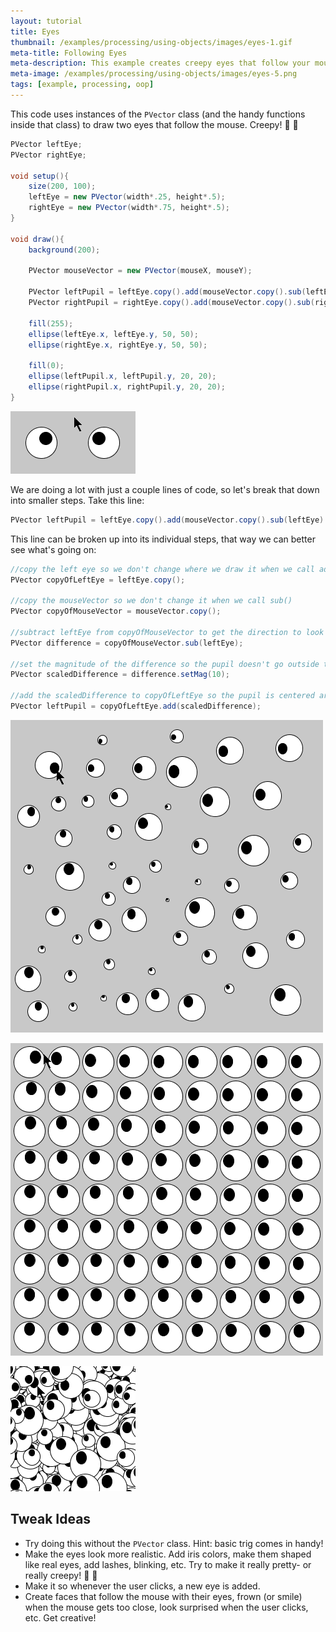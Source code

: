 ```yaml
---
layout: tutorial
title: Eyes
thumbnail: /examples/processing/using-objects/images/eyes-1.gif
meta-title: Following Eyes
meta-description: This example creates creepy eyes that follow your mouse.
meta-image: /examples/processing/using-objects/images/eyes-5.png
tags: [example, processing, oop]
---
```


This code uses instances of the `PVector` class (and the handy functions inside that class) to draw two eyes that follow the mouse. Creepy! :eyes: :ghost:

```java
PVector leftEye;
PVector rightEye;

void setup(){
	size(200, 100);
	leftEye = new PVector(width*.25, height*.5);
	rightEye = new PVector(width*.75, height*.5);
}

void draw(){
	background(200);

	PVector mouseVector = new PVector(mouseX, mouseY);

	PVector leftPupil = leftEye.copy().add(mouseVector.copy().sub(leftEye).setMag(10));
	PVector rightPupil = rightEye.copy().add(mouseVector.copy().sub(rightEye).setMag(10));

	fill(255);
	ellipse(leftEye.x, leftEye.y, 50, 50);
	ellipse(rightEye.x, rightEye.y, 50, 50);

	fill(0);
	ellipse(leftPupil.x, leftPupil.y, 20, 20);
	ellipse(rightPupil.x, rightPupil.y, 20, 20);
}
```

![eyes following mouse](/examples/processing/using-objects/images/eyes-1.gif)

We are doing a lot with just a couple lines of code, so let's break that down into smaller steps. Take this line:

```java
PVector leftPupil = leftEye.copy().add(mouseVector.copy().sub(leftEye).setMag(10));
```

This line can be broken up into its individual steps, that way we can better see what's going on:

```java
//copy the left eye so we don't change where we draw it when we call add()
PVector copyOfLeftEye = leftEye.copy();

//copy the mouseVector so we don't change it when we call sub()
PVector copyOfMouseVector = mouseVector.copy();

//subtract leftEye from copyOfMouseVector to get the direction to look
PVector difference = copyOfMouseVector.sub(leftEye);

//set the magnitude of the difference so the pupil doesn't go outside the eye
PVector scaledDifference = difference.setMag(10);

//add the scaledDifference to copyOfLeftEye so the pupil is centered around the eye
PVector leftPupil = copyOfLeftEye.add(scaledDifference);
```

![eyes following mouse](/examples/processing/using-objects/images/eyes-2.gif)

![eyes following mouse](/examples/processing/using-objects/images/eyes-3.gif)

![eyes following mouse](/examples/processing/using-objects/images/eyes-4.gif)

## Tweak Ideas

- Try doing this without the `PVector` class. Hint: basic trig comes in handy!
- Make the eyes look more realistic. Add iris colors, make them shaped like real eyes, add lashes, blinking, etc. Try to make it really pretty- or really creepy! :eyes: :ghost:
- Make it so whenever the user clicks, a new eye is added.
- Create faces that follow the mouse with their eyes, frown (or smile) when the mouse gets too close, look surprised when the user clicks, etc. Get creative!
